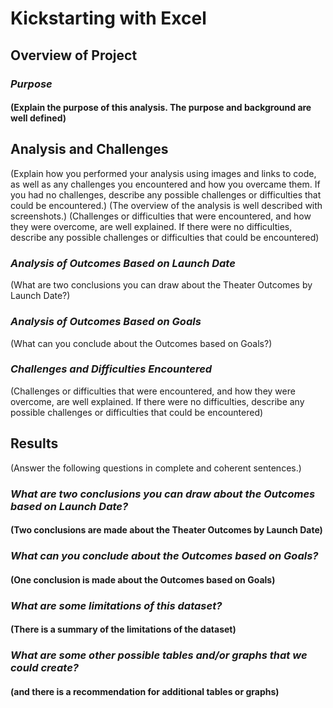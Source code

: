# Kickstarting with Excel
## Overview of Project
### *Purpose*
#### (Explain the purpose of this analysis. The purpose and background are well defined)
##
## Analysis and Challenges 
(Explain how you performed your analysis using images and links to code, as well as any challenges you encountered and how you overcame them. If you had no challenges, describe any possible challenges or difficulties that could be encountered.) 
(The overview of the analysis is well described with screenshots.)
(Challenges or difficulties that were encountered, and how they were overcome, are well explained. If there were no difficulties, describe any possible challenges or difficulties that could be encountered)

#### 
### *Analysis of Outcomes Based on Launch Date*
(What are two conclusions you can draw about the Theater Outcomes by Launch Date?)
#### 
### *Analysis of Outcomes Based on Goals*
(What can you conclude about the Outcomes based on Goals?)
#### 
### *Challenges and Difficulties Encountered*
(Challenges or difficulties that were encountered, and how they were overcome, are well explained. If there were no difficulties, describe any possible challenges or difficulties that could be encountered)
#### 
##
## Results 
(Answer the following questions in complete and coherent sentences.)
### *What are two conclusions you can draw about the Outcomes based on Launch Date?*
#### (Two conclusions are made about the Theater Outcomes by Launch Date)
####
### *What can you conclude about the Outcomes based on Goals?* 
#### (One conclusion is made about the Outcomes based on Goals)
####
### *What are some limitations of this dataset?* 
#### (There is a summary of the limitations of the dataset)
####
### *What are some other possible tables and/or graphs that we could create?* 
#### (and there is a recommendation for additional tables or graphs)

